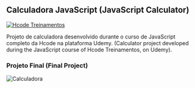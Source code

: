 ## Calculadora JavaScript (JavaScript Calculator) ##

[![Hcode Treinamentos](https://www.hcode.com.br/res/img/hcode-200x100.png)](https://www.hcode.com.br)

Projeto de calculadora desenvolvido durante o curso de JavaScript completo da Hcode na plataforma Udemy. 
(Calculator project developed during the JavaScript course of Hcode Treinamentos, on Udemy).

### Projeto Final (Final Project) ###

![Calculadora](https://firebasestorage.googleapis.com/v0/b/hcode-com-br.appspot.com/o/calculadora-hcode.jpg?alt=media&token=5406aa3f-b965-401c-9b4e-654609c78b33)
